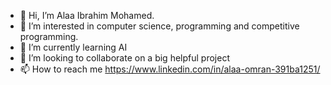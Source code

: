 - 👋 Hi, I’m Alaa Ibrahim Mohamed.
- 👀 I’m interested in computer science, programming and competitive programming.
- 🌱 I’m currently learning AI
- 💞️ I’m looking to collaborate on a big helpful project
- 📫 How to reach me https://www.linkedin.com/in/alaa-omran-391ba1251/

<!---
lolooppo/lolooppo is a ✨ special ✨ repository because its `README.md` (this file) appears on your GitHub profile.
You can click the Preview link to take a look at your changes.
--->
